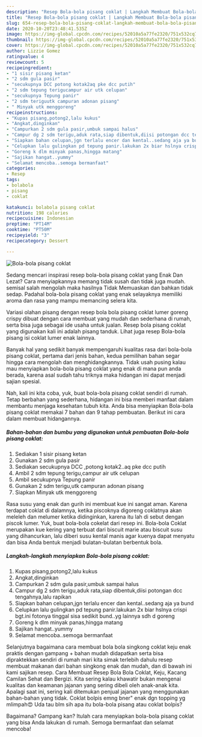 ```yaml
---
description: "Resep Bola-bola pisang coklat | Langkah Membuat Bola-bola pisang coklat Yang Enak Banget"
title: "Resep Bola-bola pisang coklat | Langkah Membuat Bola-bola pisang coklat Yang Enak Banget"
slug: 654-resep-bola-bola-pisang-coklat-langkah-membuat-bola-bola-pisang-coklat-yang-enak-banget
date: 2020-10-20T23:48:41.535Z
image: https://img-global.cpcdn.com/recipes/52010a5a77fe2320/751x532cq70/bola-bola-pisang-coklat-foto-resep-utama.jpg
thumbnail: https://img-global.cpcdn.com/recipes/52010a5a77fe2320/751x532cq70/bola-bola-pisang-coklat-foto-resep-utama.jpg
cover: https://img-global.cpcdn.com/recipes/52010a5a77fe2320/751x532cq70/bola-bola-pisang-coklat-foto-resep-utama.jpg
author: Lizzie Gomez
ratingvalue: 4
reviewcount: 5
recipeingredient:
- "1 sisir pisang ketan"
- "2 sdm gula pasir"
- "secukupnya DCC potong kotak2aq pke dcc putih"
- "2 sdm tepung terigucampur air utk celupan"
- "secukupnya Tepung panir"
- "2 sdm teriguutk campuran adonan pisang"
- " Minyak utk menggoreng"
recipeinstructions:
- "Kupas pisang,potong2,lalu kukus"
- "Angkat,dinginkan"
- "Campurkan 2 sdm gula pasir,umbuk sampai halus"
- "Campur dg 2 sdm terigu,aduk rata,siap dibentuk,diisi potongan dcc tengahnya,lalu rapikan"
- "Siapkan bahan celupan,jgn terlalu encer dan kental..sedang aja ya bund"
- "Celupkan lalu gulingkan pd tepung panir.lakukan 2x biar hslnya crispi bgt.ini fotonya tinggal sisa sedikit bund..yg lainnya sdh d goreng"
- "Goreng k dlm minyak panas,hingga matang"
- "Sajikan hangat..yummy"
- "Selamat mencoba..semoga bermanfaat"
categories:
- Resep
tags:
- bolabola
- pisang
- coklat

katakunci: bolabola pisang coklat 
nutrition: 198 calories
recipecuisine: Indonesian
preptime: "PT14M"
cooktime: "PT50M"
recipeyield: "3"
recipecategory: Dessert

---
```



![Bola-bola pisang coklat](https://img-global.cpcdn.com/recipes/52010a5a77fe2320/751x532cq70/bola-bola-pisang-coklat-foto-resep-utama.jpg)

Sedang mencari inspirasi resep bola-bola pisang coklat yang Enak Dan Lezat? Cara menyiapkannya memang tidak susah dan tidak juga mudah. semisal salah mengolah maka hasilnya Tidak Memuaskan dan bahkan tidak sedap. Padahal bola-bola pisang coklat yang enak selayaknya memiliki aroma dan rasa yang mampu memancing selera kita.

Variasi olahan pisang dengan resep bola bola pisang coklat lumer goreng crispy dibuat dengan cara membuat yang mudah dan sederhana di rumah, serta bisa juga sebagai ide usaha untuk jualan. Resep bola pisang coklat yang digunakan kali ini adalah pisang tanduk. Lihat juga resep Bola-bola pisang isi coklat lumer enak lainnya.

Banyak hal yang sedikit banyak mempengaruhi kualitas rasa dari bola-bola pisang coklat, pertama dari jenis bahan, kedua pemilihan bahan segar hingga cara mengolah dan menghidangkannya. Tidak usah pusing kalau mau menyiapkan bola-bola pisang coklat yang enak di mana pun anda berada, karena asal sudah tahu triknya maka hidangan ini dapat menjadi sajian spesial.


Nah, kali ini kita coba, yuk, buat bola-bola pisang coklat sendiri di rumah. Tetap berbahan yang sederhana, hidangan ini bisa memberi manfaat dalam membantu menjaga kesehatan tubuh kita. Anda bisa menyiapkan Bola-bola pisang coklat memakai 7 bahan dan 9 tahap pembuatan. Berikut ini cara dalam membuat hidangannya.

<!--inarticleads1-->

##### Bahan-bahan dan bumbu yang digunakan untuk pembuatan Bola-bola pisang coklat:

1. Sediakan 1 sisir pisang ketan
1. Gunakan 2 sdm gula pasir
1. Sediakan secukupnya DCC ,potong kotak2..aq pke dcc putih
1. Ambil 2 sdm tepung terigu,campur air utk celupan
1. Ambil secukupnya Tepung panir
1. Gunakan 2 sdm terigu,utk campuran adonan pisang
1. Siapkan  Minyak utk menggoreng


Rasa susu yang enak dan gurih ini membuat kue ini sangat aman. Karena terdapat coklat di dalamnya, ketika piscoknya digoreng coklatnya akan meleleh dan melumer ketika didinginkan, karena itu lah di sebut dengan piscok lumer. Yuk, buat bola-bola cokelat dari resep ini. Bola-bola Coklat merupakan kue kering yang terbuat dari biscuit marie atau biscuit susu yang dihancurkan, lalu diberi susu kental manis agar kuenya dapat menyatu dan bisa Anda bentuk menjadi bulatan-bulatan berbentuk bola. 

<!--inarticleads2-->

##### Langkah-langkah menyiapkan Bola-bola pisang coklat:

1. Kupas pisang,potong2,lalu kukus
1. Angkat,dinginkan
1. Campurkan 2 sdm gula pasir,umbuk sampai halus
1. Campur dg 2 sdm terigu,aduk rata,siap dibentuk,diisi potongan dcc tengahnya,lalu rapikan
1. Siapkan bahan celupan,jgn terlalu encer dan kental..sedang aja ya bund
1. Celupkan lalu gulingkan pd tepung panir.lakukan 2x biar hslnya crispi bgt.ini fotonya tinggal sisa sedikit bund..yg lainnya sdh d goreng
1. Goreng k dlm minyak panas,hingga matang
1. Sajikan hangat..yummy
1. Selamat mencoba..semoga bermanfaat


Selanjutnya bagaimana cara membuat bola bola singkong coklat keju enak praktis dengan gampang + bahan mudah didapatkan serta bisa dipraktekkan sendiri di rumah mari kita simak terlebih dahulu resep membuat makanan dari bahan singkong enak dan mudah, dan di bawah ini kami sajikan resep. Cara Membuat Resep Bola Bola Coklat, Keju, Kacang Camilan Sehat dan Bergizi. Kita sering kalau khawatir bukan mengenai kualitas dan keamanan jajanan yang sering dibeli oleh anak-anak kita. Apalagi saat ini, sering kali ditemukan penjual jajanan yang menggunakan bahan-bahan yang tidak. Coklat bolpis emng bner&#34; enak dgn topping yg mlimpah😍 Uda tau blm sih apa itu bola-bola pisang atau coklat bolpis? 

Bagaimana? Gampang kan? Itulah cara menyiapkan bola-bola pisang coklat yang bisa Anda lakukan di rumah. Semoga bermanfaat dan selamat mencoba!
